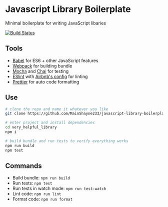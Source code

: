 # Javascript Library Boilerplate

Minimal boilerplate for writing JavaScript libaries

[![Build Status](https://travis-ci.org/MainShayne233/javascript-library-boilerplate.svg?branch=master)](https://travis-ci.org/MainShayne233/javascript-library-boilerplate)

## Tools
- [Babel](https://babeljs.io/) for ES6 + other JavaScript features
- [Webpack](https://webpack.js.org/) for building bundle
- [Mocha](https://mochajs.org/) and [Chai](http://www.chaijs.com/) for testing
- [ESlint](https://eslint.org/) with [Airbnb's config](https://www.npmjs.com/package/eslint-config-airbnb) for linting
- [Prettier](https://github.com/prettier/prettier) for auto code formatting

## Use
```bash
# clone the repo and name it whatever you like
git clone https://github.com/MainShayne233/javascript-library-boilerplate very_helpful_library

# enter project and install dependencies
cd very_helpful_library
npm i

# build bundle and run tests to verify everything works
npm run build
npm test
```

## Commands
- Build bundle: `npm run build`
- Run tests: `npm test`
- Run tests in watch mode: `npm run test:watch`
- Lint code: `npm run lint`
- Format code: `npm run format`
